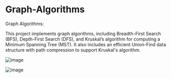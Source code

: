 # Graph-Algorithms
Graph Algorithms:

This project implements graph algorithms, including Breadth-First Search (BFS), Depth-First Search (DFS), and Kruskal’s algorithm for computing a Minimum Spanning Tree (MST). It also includes an efficient Union-Find data structure with path compression to support Kruskal's algorithm.


![image](https://github.com/user-attachments/assets/faa03128-85e2-4f8f-bc8d-6e0bb7face4c)


![image](https://github.com/user-attachments/assets/c6ea73f6-3b83-40be-8d40-00fb5ecd871c)
